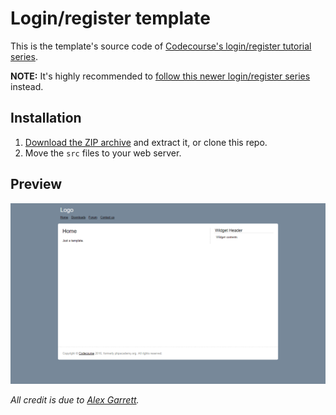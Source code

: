 # Login/register template

This is the template's source code of [Codecourse's login/register tutorial series](https://www.youtube.com/playlist?list=PLE134D877783367C7).

**NOTE:** It's highly recommended to [follow this newer login/register series](https://www.youtube.com/playlist?list=PLfdtiltiRHWF5Rhuk7k4UAU1_yLAZzhWc) instead.

## Installation

1. [Download the ZIP archive](https://github.com/pedzed/codecourse-login-register-template/archive/master.zip) and extract it, or clone this repo.
1. Move the `src` files to your web server.

## Preview

![Codecourse/PHP Academy login/register template](preview.png)

*All credit is due to [Alex Garrett](https://github.com/alexgarrett).*
